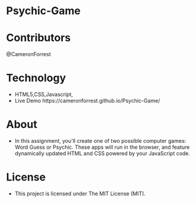 # Psychic-Game
<h1>Contributors</h1>
<p>@CameronForrest</p>
<h1>Technology</h1>
<ul>
  <li>HTML5,CSS,Javascript,</li>
  <li>Live Demo https://cameronforrest.github.io/Psychic-Game/ </li>
</ul>
<h1>About</h1>
<ul>
<li>In this assignment, you'll create one of two possible computer games: Word Guess or Psychic. These apps will run in the browser, and feature dynamically updated HTML and CSS powered by your JavaScript code.
</ul>
<h1>License</h1>
<ul>  
  <li>This project is licensed under The MIT License (MIT).</li>
 </ul>
